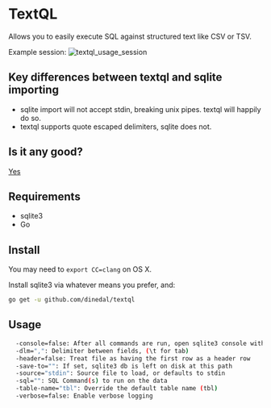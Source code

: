 # TextQL

Allows you to easily execute SQL against structured text like CSV or TSV.

Example session:
![textql_usage_session](https://raw.github.com/dinedal/textql/master/textql_usage.gif)

## Key differences between textql and sqlite importing

- sqlite import will not accept stdin, breaking unix pipes. textql will happily do so.
- textql supports quote escaped delimiters, sqlite does not.

## Is it any good?

[Yes](https://news.ycombinator.com/item?id=3067434)

## Requirements

- sqlite3
- Go

## Install

You may need to `export CC=clang` on OS X.

Install sqlite3 via whatever means you prefer, and:

```bash
go get -u github.com/dinedal/textql
```

## Usage

```bash
  -console=false: After all commands are run, open sqlite3 console with this data
  -dlm=",": Delimiter between fields, (\t for tab)
  -header=false: Treat file as having the first row as a header row
  -save-to="": If set, sqlite3 db is left on disk at this path
  -source="stdin": Source file to load, or defaults to stdin
  -sql="": SQL Command(s) to run on the data
  -table-name="tbl": Override the default table name (tbl)
  -verbose=false: Enable verbose logging
```
